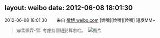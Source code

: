 layout: weibo
date: 2012-06-08 18:01:30
---
2012-06-08 18:01:30  &nbsp;&nbsp;&nbsp;&nbsp;&nbsp;&nbsp; 来自 <a href="http://weibo.com/" rel="nofollow">微博 weibo.com</a>
[馋嘴][馋嘴][馋嘴] 短发MM~
>  @孟佩霖-雪: 考慮剪個短髮算啦哈。 ​​​
>  ![图片](https://ww1.sinaimg.cn/large/64d24d8cjw1dtqwgw2xpvj.jpg)
